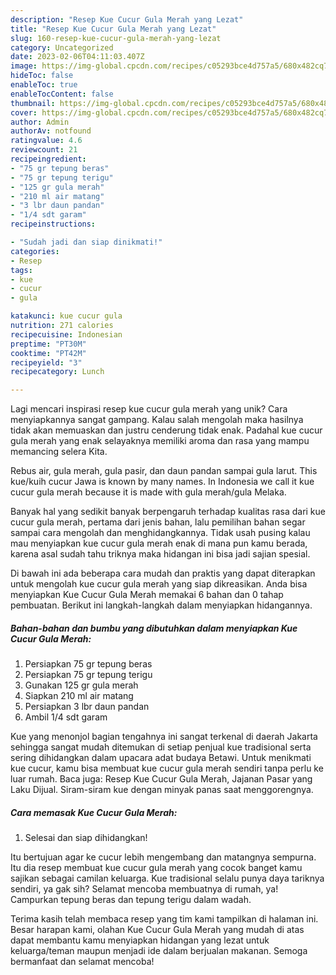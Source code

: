 ```yaml
---
description: "Resep Kue Cucur Gula Merah yang Lezat"
title: "Resep Kue Cucur Gula Merah yang Lezat"
slug: 160-resep-kue-cucur-gula-merah-yang-lezat
category: Uncategorized
date: 2023-02-06T04:11:03.407Z
image: https://img-global.cpcdn.com/recipes/c05293bce4d757a5/680x482cq70/kue-cucur-gula-merah-foto-resep-utama.jpg
hideToc: false
enableToc: true
enableTocContent: false
thumbnail: https://img-global.cpcdn.com/recipes/c05293bce4d757a5/680x482cq70/kue-cucur-gula-merah-foto-resep-utama.jpg
cover: https://img-global.cpcdn.com/recipes/c05293bce4d757a5/680x482cq70/kue-cucur-gula-merah-foto-resep-utama.jpg
author: Admin
authorAv: notfound
ratingvalue: 4.6
reviewcount: 21
recipeingredient:
- "75 gr tepung beras"
- "75 gr tepung terigu"
- "125 gr gula merah"
- "210 ml air matang"
- "3 lbr daun pandan"
- "1/4 sdt garam"
recipeinstructions:

- "Sudah jadi dan siap dinikmati!"
categories:
- Resep
tags:
- kue
- cucur
- gula

katakunci: kue cucur gula 
nutrition: 271 calories
recipecuisine: Indonesian
preptime: "PT30M"
cooktime: "PT42M"
recipeyield: "3"
recipecategory: Lunch

---
```





Lagi mencari inspirasi resep kue cucur gula merah yang unik? Cara menyiapkannya sangat gampang. Kalau salah mengolah maka hasilnya tidak akan memuaskan dan justru cenderung tidak enak. Padahal kue cucur gula merah yang enak selayaknya memiliki aroma dan rasa yang mampu memancing selera Kita.





Rebus air, gula merah, gula pasir, dan daun pandan sampai gula larut. This kue/kuih cucur Jawa is known by many names. In Indonesia we call it kue cucur gula merah because it is made with gula merah/gula Melaka.

Banyak hal yang sedikit banyak berpengaruh terhadap kualitas rasa dari kue cucur gula merah, pertama dari jenis bahan, lalu pemilihan bahan segar sampai cara mengolah dan menghidangkannya. Tidak usah pusing kalau mau menyiapkan kue cucur gula merah enak di mana pun kamu berada, karena asal sudah tahu triknya maka hidangan ini bisa jadi sajian spesial.






Di bawah ini ada beberapa cara mudah dan praktis yang dapat diterapkan untuk mengolah kue cucur gula merah yang siap dikreasikan. Anda bisa menyiapkan Kue Cucur Gula Merah memakai 6 bahan dan 0 tahap pembuatan. Berikut ini langkah-langkah dalam menyiapkan hidangannya.

<!--inarticleads1-->

##### Bahan-bahan dan bumbu yang dibutuhkan dalam menyiapkan Kue Cucur Gula Merah:

1. Persiapkan 75 gr tepung beras
1. Persiapkan 75 gr tepung terigu
1. Gunakan 125 gr gula merah
1. Siapkan 210 ml air matang
1. Persiapkan 3 lbr daun pandan
1. Ambil 1/4 sdt garam


Kue yang menonjol bagian tengahnya ini sangat terkenal di daerah Jakarta sehingga sangat mudah ditemukan di setiap penjual kue tradisional serta sering dihidangkan dalam upacara adat budaya Betawi. Untuk menikmati kue cucur, kamu bisa membuat kue cucur gula merah sendiri tanpa perlu ke luar rumah. Baca juga: Resep Kue Cucur Gula Merah, Jajanan Pasar yang Laku Dijual. Siram-siram kue dengan minyak panas saat menggorengnya. 

<!--inarticleads2-->

##### Cara memasak Kue Cucur Gula Merah:


1. Selesai dan siap dihidangkan!

Itu bertujuan agar ke cucur lebih mengembang dan matangnya sempurna. Itu dia resep membuat kue cucur gula merah yang cocok banget kamu sajikan sebagai camilan keluarga. Kue tradisional selalu punya daya tariknya sendiri, ya gak sih? Selamat mencoba membuatnya di rumah, ya! Campurkan tepung beras dan tepung terigu dalam wadah. 

Terima kasih telah membaca resep yang tim kami tampilkan di halaman ini. Besar harapan kami, olahan Kue Cucur Gula Merah yang mudah di atas dapat membantu kamu menyiapkan hidangan yang lezat untuk keluarga/teman maupun menjadi ide dalam berjualan makanan. Semoga bermanfaat dan selamat mencoba!
